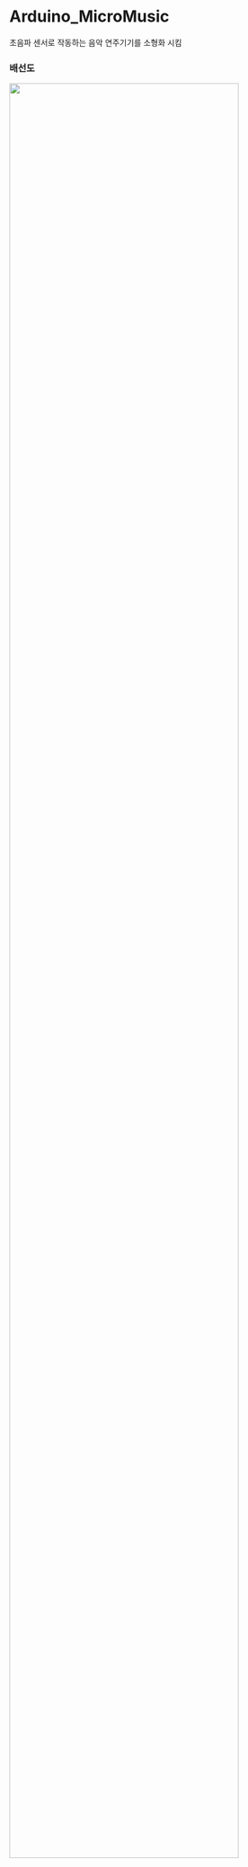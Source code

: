 # Arduino_MicroMusic
초음파 센서로 작동하는 음악 연주기기를 소형화 시킴

### 배선도

<img src="https://raw.githubusercontent.com/GijunMoon/Arduino_MicroMusic/master/%EC%B4%88%EC%9D%8C%ED%8C%8C%EC%95%85%EA%B8%B0_%EC%86%8C%ED%98%95%ED%99%94.ps.png" width="90%"></img>
